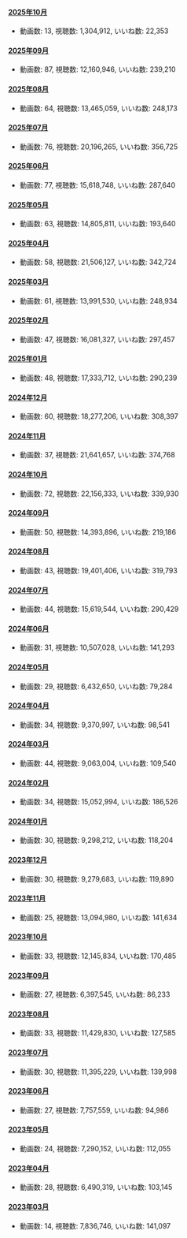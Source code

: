 #### [2025年10月](videos/202510 "wikilink")

-   動画数: 13, 視聴数: 1,304,912, いいね数: 22,353

#### [2025年09月](videos/202509 "wikilink")

-   動画数: 87, 視聴数: 12,160,946, いいね数: 239,210

#### [2025年08月](videos/202508 "wikilink")

-   動画数: 64, 視聴数: 13,465,059, いいね数: 248,173

#### [2025年07月](videos/202507 "wikilink")

-   動画数: 76, 視聴数: 20,196,265, いいね数: 356,725

#### [2025年06月](videos/202506 "wikilink")

-   動画数: 77, 視聴数: 15,618,748, いいね数: 287,640

#### [2025年05月](videos/202505 "wikilink")

-   動画数: 63, 視聴数: 14,805,811, いいね数: 193,640

#### [2025年04月](videos/202504 "wikilink")

-   動画数: 58, 視聴数: 21,506,127, いいね数: 342,724

#### [2025年03月](videos/202503 "wikilink")

-   動画数: 61, 視聴数: 13,991,530, いいね数: 248,934

#### [2025年02月](videos/202502 "wikilink")

-   動画数: 47, 視聴数: 16,081,327, いいね数: 297,457

#### [2025年01月](videos/202501 "wikilink")

-   動画数: 48, 視聴数: 17,333,712, いいね数: 290,239

#### [2024年12月](videos/202412 "wikilink")

-   動画数: 60, 視聴数: 18,277,206, いいね数: 308,397

#### [2024年11月](videos/202411 "wikilink")

-   動画数: 37, 視聴数: 21,641,657, いいね数: 374,768

#### [2024年10月](videos/202410 "wikilink")

-   動画数: 72, 視聴数: 22,156,333, いいね数: 339,930

#### [2024年09月](videos/202409 "wikilink")

-   動画数: 50, 視聴数: 14,393,896, いいね数: 219,186

#### [2024年08月](videos/202408 "wikilink")

-   動画数: 43, 視聴数: 19,401,406, いいね数: 319,793

#### [2024年07月](videos/202407 "wikilink")

-   動画数: 44, 視聴数: 15,619,544, いいね数: 290,429

#### [2024年06月](videos/202406 "wikilink")

-   動画数: 31, 視聴数: 10,507,028, いいね数: 141,293

#### [2024年05月](videos/202405 "wikilink")

-   動画数: 29, 視聴数: 6,432,650, いいね数: 79,284

#### [2024年04月](videos/202404 "wikilink")

-   動画数: 34, 視聴数: 9,370,997, いいね数: 98,541

#### [2024年03月](videos/202403 "wikilink")

-   動画数: 44, 視聴数: 9,063,004, いいね数: 109,540

#### [2024年02月](videos/202402 "wikilink")

-   動画数: 34, 視聴数: 15,052,994, いいね数: 186,526

#### [2024年01月](videos/202401 "wikilink")

-   動画数: 30, 視聴数: 9,298,212, いいね数: 118,204

#### [2023年12月](videos/202312 "wikilink")

-   動画数: 30, 視聴数: 9,279,683, いいね数: 119,890

#### [2023年11月](videos/202311 "wikilink")

-   動画数: 25, 視聴数: 13,094,980, いいね数: 141,634

#### [2023年10月](videos/202310 "wikilink")

-   動画数: 33, 視聴数: 12,145,834, いいね数: 170,485

#### [2023年09月](videos/202309 "wikilink")

-   動画数: 27, 視聴数: 6,397,545, いいね数: 86,233

#### [2023年08月](videos/202308 "wikilink")

-   動画数: 33, 視聴数: 11,429,830, いいね数: 127,585

#### [2023年07月](videos/202307 "wikilink")

-   動画数: 30, 視聴数: 11,395,229, いいね数: 139,998

#### [2023年06月](videos/202306 "wikilink")

-   動画数: 27, 視聴数: 7,757,559, いいね数: 94,986

#### [2023年05月](videos/202305 "wikilink")

-   動画数: 24, 視聴数: 7,290,152, いいね数: 112,055

#### [2023年04月](videos/202304 "wikilink")

-   動画数: 28, 視聴数: 6,490,319, いいね数: 103,145

#### [2023年03月](videos/202303 "wikilink")

-   動画数: 14, 視聴数: 7,836,746, いいね数: 141,097

